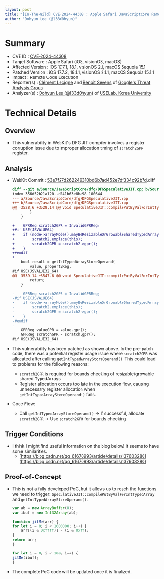 ```yaml
---
layout: post
title: "[In-The-Wild] CVE-2024-44308 : Apple Safari JavaScriptCore Remote Code Execution Vulnerability"
author: "Dohyun Lee (@l33d0hyun)"
---
```


# Summary
- CVE ID : [CVE-2024-44308](https://support.apple.com/en-us/121754/)
- Target Software : Apple Safari (iOS, visionOS, macOS)
- Affected Version : iOS 17.7.1, 18.1, visionOS 2.1, macOS Sequoia 15.1
- Patched Version : iOS 17.7.2, 18.1.1, visionOS 2.1.1, macOS Sequoia 15.1.1
- Impact : Remote Code Execution
- Reporter(s) : [Clément Lecigne](https://x.com/_clem1) and [Benoît Sevens](https://x.com/benoitsevens) of [Google's Threat Analysis Group](https://blog.google/threat-analysis-group/)
- Analyzer(s) : [Dohyun Lee (@l33d0hyun)](https://x.com/l33d0hyun) of [USELab, Korea University](https://sites.google.com/view/uselab-kus/home)

# Technical Details
## Overview
- This vulnerability in WebKit's DFG JIT compiler involves a register corruption issue due to improper allocation timing of `scratch2GPR` register.

## Analysis
- WebKit Commit : [53e7f27d262249310bd6b7ad452e7df334c92b7d](https://github.com/WebKit/WebKit/commit/53e7f27d262249310bd6b7ad452e7df334c92b7d).diff
    ```diff
    diff --git a/Source/JavaScriptCore/dfg/DFGSpeculativeJIT.cpp b/Source/JavaScriptCore/dfg/DFGSpeculativeJIT.cpp
    index 356d52b21a120..d041b63e8ba98 100644
    --- a/Source/JavaScriptCore/dfg/DFGSpeculativeJIT.cpp
    +++ b/Source/JavaScriptCore/dfg/DFGSpeculativeJIT.cpp
    @@ -3528,6 +3528,14 @@ void SpeculativeJIT::compilePutByValForIntTypedArray(Node* node, TypedArrayType
            }
        }
    
    +    GPRReg scratch2GPR = InvalidGPRReg;
    +#if USE(JSVALUE64)
    +    if (node->arrayMode().mayBeResizableOrGrowableSharedTypedArray()) {
    +        scratch2.emplace(this);
    +        scratch2GPR = scratch2->gpr();
    +    }
    +#endif
    +
        bool result = getIntTypedArrayStoreOperand(
            value, propertyReg,
    #if USE(JSVALUE32_64)
    @@ -3539,14 +3547,6 @@ void SpeculativeJIT::compilePutByValForIntTypedArray(Node* node, TypedArrayType
            return;
        }
    
    -    GPRReg scratch2GPR = InvalidGPRReg;
    -#if USE(JSVALUE64)
    -    if (node->arrayMode().mayBeResizableOrGrowableSharedTypedArray()) {
    -        scratch2.emplace(this);
    -        scratch2GPR = scratch2->gpr();
    -    }
    -#endif
    -
        GPRReg valueGPR = value.gpr();
        GPRReg scratchGPR = scratch.gpr();
    #if USE(JSVALUE32_64)
    ```

- This vulnerability has been patched as shown above. In the pre-patch code, there was a potential register usage issue where `scratch2GPR` was allocated after calling `getIntTypedArrayStoreOperand()`. This could lead to problems for the following reasons:

    - `scratch2GPR` is required for bounds checking of resizable/growable shared TypedArrays.
    - Register allocation occurs too late in the execution flow, causing unnecessary register allocation when `getIntTypedArrayStoreOperand()` fails.

- Code Flow:
  - Call `getIntTypedArrayStoreOperand()` -> If successful, allocate `scratch2GPR` -> Use `scratch2GPR` for bounds checking

## Trigger Conditions
- I think I might find useful information on the blog below! It seems to have some similarities.
  - [https://blog.csdn.net/qq_61670993/article/details/137603280](https://blog.csdn.net/qq_61670993/article/details/137603280)

## Proof-of-Concept
- This is not a fully developed PoC, but it allows us to reach the functions we need to trigger: `SpeculativeJIT::compilePutByValForIntTypedArray` and `getIntTypedArrayStoreOperand()`.

    ```js
    var ab = new ArrayBuffer(8);
    var ibuf = new Int32Array(ab);

    function jitMe(arr) {
    for(let i = 0; i < 1000000; i++) {
        arr[(i & 0xffff)] = (i & 0xff);
    }
    return arr;
    }

    for(let i = 0; i < 100; i++) {
    jitMe(ibuf);
    }
    ```

- The complete PoC code will be updated once it is finalized.